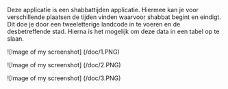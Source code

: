 Deze applicatie is een shabbattijden applicatie. Hiermee kan je voor verschillende plaatsen de tijden vinden waarvoor shabbat begint en eindigt. Dit doe je door een tweeletterige landcode in te voeren en de desbetreffende stad. Hierna is het mogelijk om deze data in een tabel op te slaan.

![Image of my screenshot]
(/doc/1.PNG)

![Image of my screenshot]
(/doc/2.PNG)

![Image of my screenshot]
(/doc/3.PNG)
